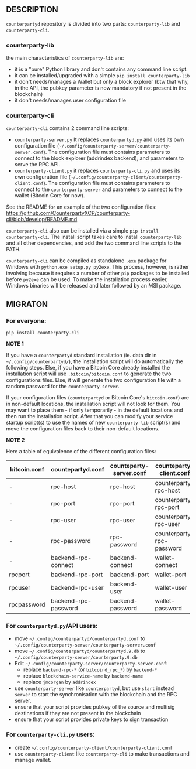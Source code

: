 ## DESCRIPTION

`counterpartyd` repository is divided into two parts: `counterparty-lib` and `counterparty-cli`.

### counterparty-lib

the main characteristics of `counterparty-lib` are:
- it is a "pure" Python library and don't contains any command line script.
- it can be installed/upgraded with a simple `pip install counterparty-lib`
- it don't needs/manages a Wallet but only a block explorer (btw that why, in the API, the pubkey parameter is now mandatory if not present in the blockchain)
- it don't needs/manages user configuration file

### counterparty-cli

`counterparty-cli` contains 2 command line scripts: 
- `counterparty-server.py` 
It replaces `counterpartyd.py` and uses its own configuration file (`~/.config/counterparty-server/counterparty-server.conf`).
The configuration file must contains parameters to connect to the block explorer (addrindex backend), and parameters to serve the RPC API.
- `counterparty-client.py`
it replaces `counterparty-cli.py` and uses its own configuration file (`~/.config/counterparty-client/counterparty-client.conf`).
The configuration file must contains parameters to connect to the `counterparty-server` and parameters to connect to the wallet (Bitcoin Core for now).

See the README for an example of the two configuration files: https://github.com/CounterpartyXCP/counterparty-cli/blob/develop/README.md

`counterparty-cli` also can be installed via a simple `pip install counterparty-cli`. The install script takes care to install `counterparty-lib` and all other dependencies, and add the two command line scripts to the PATH.

`counterparty-cli` can be compiled as standalone `.exe` package for Windows with `python.exe setup.py py2exe`. This process, however, is rather involving because it requires a number of other `pip` packages to be installed before `py2exe` can be used. To make the installation process easier, Windows binaries will be released and later followed by an MSI package.

## MIGRATON

### For everyone:

`pip install counterparty-cli`

**NOTE 1** 

If you have a `counterpartyd` standard installation (ie. data dir in `~/.config/counterpartyd/`), the installation script will do automatically the following steps. Else, if you have a Bitcoin Core already installed the installation script will use `.bitcoin/bitcoin.conf` to generate the two configurations files. Else, it will generate the two configuration file with a random password for the `counterparty-server`. 

If your configuration files (`counterpartyd` or Bitcoin Core's `bitcoin.conf`) are in non-default locations, the installation script will not look for them. You may want to place them - if only temporarily - in the default locations and then run the installation script. After that you can modify your service startup script(s) to use the names of new `counterparty-lib` script(s) and move the configuration files back to their non-default locations.

**NOTE 2**

Here a table of equivalence of the different configuration files:

bitcoin.conf  | countepartyd.conf  | counteparty-server.conf | counteparty-client.conf
------------- | ------------- | ------------- | -------------
- | rpc-host | rpc-host | counterparty-rpc-host
- | rpc-port | rpc-port | counterparty-rpc-port
- | rpc-user | rpc-user | counterparty-rpc-user
- | rpc-password | rpc-password | counterparty-rpc-password
- | backend-rpc-connect | backend-connect | wallet-connect
rpcport | backend-rpc-port | backend-port | wallet-port
rpcuser | backend-rpc-user | backend-user | wallet-user
rpcpassword | backend-rpc-password | backend-password | wallet-password

### For `counterpartyd.py`/API users:

- move `~/.config/counterpartyd/counterpartyd.conf` to `~/.config/counterparty-server/counterparty-server.conf`
- move `~/.config/counterpartyd/counterpartyd.9.db` to `~/.config/counterparty-server/counterparty.9.db`
- Edit `~/.config/counterparty-server/counterparty-server.conf`:
	- replace `backend-rpc-*` (or `bitcoind_rpc_*`) by `backend-*`
	- replace `blockchain-service-name` by `backend-name`
	- replace `jmcorgan` by `addrindex`
- use `counterparty-server` like `counterpartyd`, but use `start` instead `server` to start the synchronisation with the blockchain and the RPC server.
- ensure that your script provides pubkey of the source and multisig destinations if they are not present in the blockchain
- ensure that your script provides private keys to sign transaction

### For `counterparty-cli.py` users:

- create `~/.config/counterparty-client/counterparty-client.conf`
- use `counterparty-client` like `counterparty-cli` to make transactions and manage wallet.
